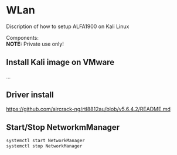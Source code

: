 # WLan
Discription of how to setup ALFA1900 on Kali Linux

Components:   
**NOTE:** Private use only!

## Install Kali image on VMware  
...
## Driver install  

https://github.com/aircrack-ng/rtl8812au/blob/v5.6.4.2/README.md

## Start/Stop NetworkmManager  

```bash
systemctl start NetworkManager
systemctl stop NetworkManager
```
